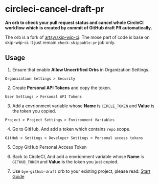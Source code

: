 # circleci-cancel-draft-pr
**An orb to check your pull request status and cancel whole CircleCI workflow which is created by commit of GitHub draft PR automatically.**

The orb is a fork of [artsy/skip-wip-ci](https://github.com/artsy/orbs/blob/master/src/skip-wip-ci/skip-wip-ci.yml). The mose part of code is base on skip-wip-ci. It just remain `check-skippable-pr` job only.

## Usage
1. Ensure that enable **Allow Uncertified Orbs** in Organization Settings.
```
Organization Settings > Security
```

2. Create **Personal API Tokens** and copy the token.
```
User Settings > Personal API Tokens
```


3. Add a envrionment variable whose **Name** is `CIRCLE_TOKEN` and **Value** is the token you copied. 
```
Project > Project Settings > Environment Variables
```

4. Go to GitHub, And add a token which contains `repo` scope.
```
GitHub > Settings > Developer Settings > Personal access tokens
```

5. Copy GitHub Personal Access Token

6. Back to CircleCI, And add a envrionment variable whose **Name** is `GITHUB_TOKEN` and **Value** is the token you just copied.

7. Use `bye-github-draft` orb to your existing project, please read: 
[Start Guide](https://circleci.com/developer/orbs/orb/whyayen/bye-github-draft#quick-start)
